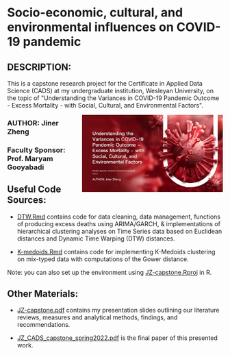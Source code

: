 # Socio-economic, cultural, and environmental influences on COVID-19 pandemic

## DESCRIPTION:

This is a capstone research project for the Certificate in Applied Data Science (CADS) at my undergraduate institution, Wesleyan University, on the topic of "Understanding the Variances in COVID-19 Pandemic Outcome - Excess Mortality - with Social, Cultural, and Environmental Factors".

<img src="fig.png" align="right" height="180"/>

### AUTHOR: Jiner Zheng

### Faculty Sponsor: Prof. Maryam Gooyabadi

## Useful Code Sources:
-   [DTW.Rmd](https://github.com/Cyanjiner/JZ-capstone/blob/main/DTW.Rmd) contains code for data cleaning, data management, functions of producing excess deaths using ARIMA/GARCH, & implementations of hierarchical clustering analyses on Time Series data based on Euclidean distances and Dynamic Time Warping (DTW) distances.

-   [K-medoids.Rmd](https://github.com/Cyanjiner/JZ-capstone/blob/main/K-medoids.Rmd) contains code for implementing K-Medoids clustering on mix-typed data with computations of the Gower distance.

Note: you can also set up the environment using [JZ-capstone.Rproj](https://github.com/Cyanjiner/JZ-capstone/blob/main/JZ-capstone.Rproj) in R.

## Other Materials:

-   [JZ-capstone.pdf](https://github.com/Cyanjiner/JZ-capstone/blob/main/JZ-capstone.pdf) contains my presentation slides outlining our literature reviews, measures and analytical methods, findings, and recommendations.

-   [JZ_CADS_capstone_spring2022.pdf](https://github.com/Cyanjiner/JZ-capstone/blob/main/JZ_CADS_capstone_spring2022.pdf) is the final paper of this presented work.

